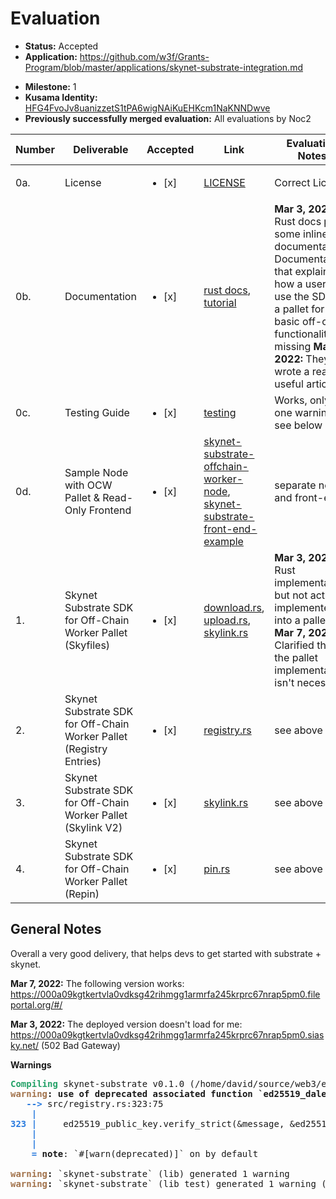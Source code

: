 # Evaluation

- **Status:** Accepted 
- **Application:** https://github.com/w3f/Grants-Program/blob/master/applications/skynet-substrate-integration.md
* **Milestone:** 1
* **Kusama Identity:** [HFG4FvoJv8uanizzetS1tPA6wigNAiKuEHKcm1NaKNNDwve](https://polkascan.io/pre/kusama/account/HFG4FvoJv8uanizzetS1tPA6wigNAiKuEHKcm1NaKNNDwve)
* **Previously successfully merged evaluation:** All evaluations by Noc2

| Number | Deliverable | Accepted | Link | Evaluation Notes |
| ------ | ----------- | -------- | ---- |----------------- |
| 0a. | License | <ul><li>[x] </li></ul> | [LICENSE](https://github.com/SkynetLabs/skynet-substrate/blob/main/LICENSE) | Correct License |
| 0b.    | Documentation |  <ul><li>[x] </li></ul> | [rust docs](https://skynetlabs.github.io/skynet-substrate/skynet_substrate/), [tutorial](https://skynetlabs.notion.site/Skynet-Substrate-SDK-5d0e02a25a43419ba39f30da071517dd) | **Mar 3, 2022:**  Rust docs plus some inline documentation.  Documentation that explains how a user can use the SDK in a pallet for basic off-chain functionality is missing **Mar 9, 2022:** They wrote a really useful article   |
| 0c.    | Testing Guide |  <ul><li>[x] </li></ul> | [testing](https://github.com/SkynetLabs/skynet-substrate#testing) | Works, only one warning, see below  |
| 0d.    | Sample Node with OCW Pallet & Read-Only Frontend |  <ul><li>[x] </li></ul> | [skynet-substrate-offchain-worker-node](https://github.com/SkynetLabs/skynet-substrate-offchain-worker-node), [skynet-substrate-front-end-example](https://github.com/SkynetLabs/skynet-substrate-front-end-example) | separate node and front-end |
| 1.     | Skynet Substrate SDK for Off-Chain Worker Pallet (Skyfiles) |  <ul><li>[x] </li></ul> | [download.rs](https://github.com/SkynetLabs/skynet-substrate/blob/main/src/download.rs), [upload.rs](https://github.com/SkynetLabs/skynet-substrate/blob/main/src/upload.rs), [skylink.rs](https://github.com/SkynetLabs/skynet-substrate/blob/main/src/skylink.rs) | **Mar 3, 2022:** Rust implementation, but not actually implemented into a pallet **Mar 7, 2022:** Clarified that the pallet implementation isn't necessary |  
| 2.     | Skynet Substrate SDK for Off-Chain Worker Pallet (Registry Entries) |  <ul><li>[x] </li></ul> | [registry.rs](https://github.com/SkynetLabs/skynet-substrate/blob/main/src/registry.rs) | see above |
| 3.     | Skynet Substrate SDK for Off-Chain Worker Pallet (Skylink V2) |  <ul><li>[x] </li></ul> | [skylink.rs](https://github.com/SkynetLabs/skynet-substrate/blob/d7734195ff425e1aca808fac97f21eef4f4593af/src/skylink.rs#L47) | see above |
| 4.     | Skynet Substrate SDK for Off-Chain Worker Pallet (Repin) |  <ul><li>[x] </li></ul> | [pin.rs](https://github.com/SkynetLabs/skynet-substrate/blob/main/src/pin.rs) |  see above  |


## General Notes

Overall a very good delivery, that helps devs to get started with substrate + skynet. 

**Mar 7, 2022:** The following version works: https://000a09kgtkertvla0vdksg42rihmgg1armrfa245krprc67nrap5pm0.fileportal.org/#/

**Mar 3, 2022:** The deployed version doesn't load for me: https://000a09kgtkertvla0vdksg42rihmgg1armrfa245krprc67nrap5pm0.siasky.net/ (502 Bad Gateway)

**Warnings**

<pre><font color="#26A269"><b>Compiling</b></font> skynet-substrate v0.1.0 (/home/david/source/web3/evaluation/skynet/skynet-substrate)
<font color="#A2734C"><b>warning</b></font><b>: use of deprecated associated function `ed25519_dalek::Signature::new`: use ed25519::Signature::from_bytes instead</b>
   <font color="#2A7BDE"><b>--&gt; </b></font>src/registry.rs:323:75
    <font color="#2A7BDE"><b>|</b></font>
<font color="#2A7BDE"><b>323</b></font> <font color="#2A7BDE"><b>| </b></font>    ed25519_public_key.verify_strict(&amp;message, &amp;ed25519_dalek::Signature::new(signature))?;
    <font color="#2A7BDE"><b>| </b></font>                                                                          <font color="#A2734C"><b>^^^</b></font>
    <font color="#2A7BDE"><b>|</b></font>
    <font color="#2A7BDE"><b>= </b></font><b>note</b>: `#[warn(deprecated)]` on by default

<font color="#A2734C"><b>warning</b></font><b>:</b> `skynet-substrate` (lib) generated 1 warning
<font color="#A2734C"><b>warning</b></font><b>:</b> `skynet-substrate` (lib test) generated 1 warning (1 duplicate)
</pre>